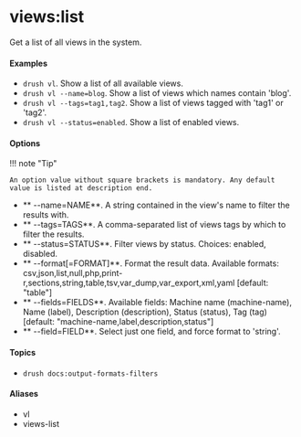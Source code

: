 # views:list

Get a list of all views in the system.

#### Examples

- <code>drush vl</code>. Show a list of all available views.
- <code>drush vl --name=blog</code>. Show a list of views which names contain 'blog'.
- <code>drush vl --tags=tag1,tag2</code>. Show a list of views tagged with 'tag1' or 'tag2'.
- <code>drush vl --status=enabled</code>. Show a list of enabled views.

#### Options

!!! note "Tip"

    An option value without square brackets is mandatory. Any default value is listed at description end.

- ** --name=NAME**. A string contained in the view's name to filter the results with.
- ** --tags=TAGS**. A comma-separated list of views tags by which to filter the results.
- ** --status=STATUS**. Filter views by status. Choices: enabled, disabled.
- ** --format[=FORMAT]**. Format the result data. Available formats: csv,json,list,null,php,print-r,sections,string,table,tsv,var_dump,var_export,xml,yaml [default: "table"]
- ** --fields=FIELDS**. Available fields: Machine name (machine-name), Name (label), Description (description), Status (status), Tag (tag) [default: "machine-name,label,description,status"]
- ** --field=FIELD**. Select just one field, and force format to 'string'.

#### Topics

- `drush docs:output-formats-filters`

#### Aliases

- vl
- views-list

